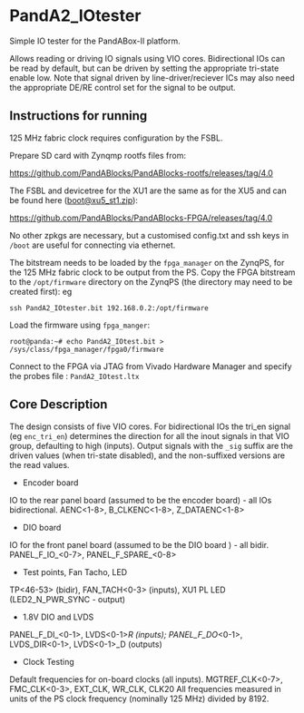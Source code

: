 # PandA2_IOtester

Simple IO tester for the PandABox-II platform.

Allows reading or driving IO signals using VIO cores. Bidirectional IOs can be read by default, but can be driven by setting the appropriate tri-state enable low. Note that signal driven by line-driver/reciever ICs may also need the appropriate DE/RE control set for the signal to be output.

## Instructions for running

125 MHz fabric clock requires configuration by the FSBL.

Prepare SD card with Zynqmp rootfs files from:

https://github.com/PandABlocks/PandABlocks-rootfs/releases/tag/4.0

The FSBL and devicetree for the XU1 are the same as for the XU5 and can be found here (boot@xu5_st1.zip):

https://github.com/PandABlocks/PandABlocks-FPGA/releases/tag/4.0

No other zpkgs are necessary, but a customised config.txt and ssh keys in `/boot` are useful for connecting via ethernet.

The bitstream needs to be loaded by the `fpga_manager` on the ZynqPS, for the 125 MHz fabric clock to be output from the PS.
Copy the FPGA bitstream to the `/opt/firmware` directory on the ZynqPS (the directory may need to be created first): eg 

`ssh PandA2_IOtester.bit 192.168.0.2:/opt/firmware`

Load the firmware using `fpga_manger`:

`root@panda:~# echo PandA2_IOtest.bit > /sys/class/fpga_manager/fpga0/firmware` 

Connect to the FPGA via JTAG from Vivado Hardware Manager and specify the probes file : `PandA2_IOtest.ltx`

## Core Description

The design consists of five VIO cores. For bidirectional IOs the tri_en signal (eg `enc_tri_en`) determines the direction for all the inout signals in that VIO group, defaulting to high (inputs). Output signals with the `_sig` suffix are the driven values (when tri-state disabled), and the non-suffixed versions are the read values.

- Encoder board

IO to the rear panel board (assumed to be the encoder board) - all IOs bidirectional. AENC<1-8>, B_CLKENC<1-8>, Z_DATAENC<1-8>

- DIO board

IO for the front panel board (assumed to be the DIO board ) - all bidir. PANEL_F_IO_<0-7>, PANEL_F_SPARE_<0-8>

- Test points, Fan Tacho, LED

TP<46-53> (bidir), FAN_TACH<0-3> (inputs), XU1 PL LED (LED2_N_PWR_SYNC - output) 

- 1.8V DIO and LVDS

PANEL_F_DI_<0-1>, LVDS<0-1>_R (inputs); PANEL_F_DO_<0-1>, LVDS_DIR<0-1>, LVDS<0-1>_D (outputs)

- Clock Testing

Default frequencies for on-board clocks (all inputs). MGTREF_CLK<0-7>, FMC_CLK<0-3>, EXT_CLK, WR_CLK, CLK20
All frequencies measured in units of the PS clock frequency (nominally 125 MHz) divided by 8192.


